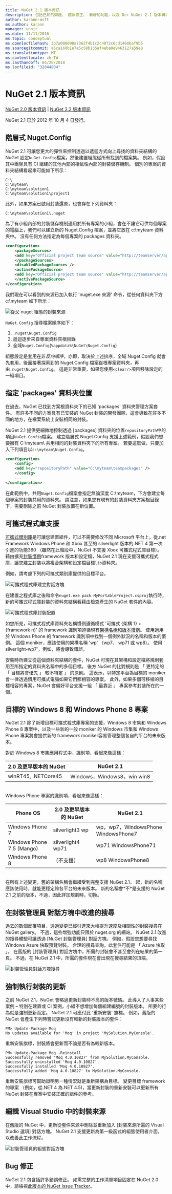 ```yaml
---
title: NuGet 2.1 版本資訊
description: 包括已知的問題、 錯誤修正、 新增的功能，以及 Dcr NuGet 2.1 版本資訊。
author: karann-msft
ms.author: karann
manager: unnir
ms.date: 11/11/2016
ms.topic: conceptual
ms.openlocfilehash: 3b7a000098a7362f4b1c2c4072c6cd1468baf9b5
ms.sourcegitcommit: a6ca160b1e7e5c58b135af4eba0e9463127a59e8
ms.translationtype: MT
ms.contentlocale: zh-TW
ms.lasthandoff: 04/28/2018
ms.locfileid: "32044804"
---
```

# <a name="nuget-21-release-notes"></a>NuGet 2.1 版本資訊

[NuGet 2.0 版本資訊](../release-notes/nuget-2.0.md) | [NuGet 2.2 版本資訊](../release-notes/nuget-2.2.md)

NuGet 2.1 已於 2012 年 10 月 4 日發行。

## <a name="hierarchical-nugetconfig"></a>階層式 Nuget.Config

NuGet 2.1 可讓您更大的彈性來控制透過以遞迴方式向上尋找的資料夾結構的 NuGet 設定`NuGet.Config`檔案，然後建置組態從所有找到的檔案集。  例如，假設其中團隊具有 CI 組建的其他內部的相依性內部的封裝儲存機制。 個別的專案的資料夾結構看起來可能如下所示：

    C:\
    C:\myteam\
    C:\myteam\solution1
    C:\myteam\solution1\project1

此外，如果方案已啟用封裝還原，也會存在下列資料夾：

    C:\myteam\solution1\.nuget

為了有小組內部的封裝儲存機制適用於所有專案的小組，會在不讓它可供每個專案的電腦上，我們可以建立新的 Nuget.Config 檔案，並將它放在 c:\myteam 資料夾中。 沒有任何方法指定為每個專案的 packages 資料夾。

```xml
<configuration>
    <packageSources>
    <add key="Official project team source" value="http://teamserver/api/v2/" />
    </packageSources>
    <disabledPackageSources />
    <activePackageSource>
    <add key="Official project team source" value="http://teamserver/api/v2/" />
    </activePackageSource>
</configuration>
```

我們現在可以看到的來源已加入執行 'nuget.exe 來源' 命令，從任何資料夾下方 c:\myteam 如下所示：

![從父 nuget 組態的封裝來源](./media/releasenotes-21-cfg-hierarchy.png)

`NuGet.Config` 搜尋檔案順序如下：

1. `.nuget\Nuget.Config`
2. 遞迴逐步來自專案資料夾根目錄
3. 全域`Nuget.Config`(`%appdata%\NuGet\Nuget.Config`)

組態設定是套用在非*反向順序*，亦即，取決於上述排序，全域 Nuget.Config 就會先套用，後面接著探索到的 Nuget.Config 檔案從根專案資料夾，再由`.nuget\Nuget.Config`。  這是非常重要，如果您使用`<clear/>`項目移除設定的一組項目。

## <a name="specify-packages-folder-location"></a>指定 'packages' 資料夾位置

在過去，NuGet 已找到方案根資料夾下的已知 'packages' 資料夾管理方案套件。  有許多不同的方案具有已安裝的 NuGet 封裝的開發團隊，這會導致在許多不同的地方，在檔案系統上安裝相同的封裝。

NuGet 2.1 提供更細微地控制透過 [packages] 資料夾的位置`repositoryPath`中的項目`NuGet.Config`檔案。  建立階層式 Nuget.Config 支援上述範例，假設我們想要擁有 C:\myteam\ 共用相同的封裝資料夾下的所有專案。  若要這麼做，只要加入下列項目以`c:\myteam\Nuget.Config`。

```xml
<configuration>
    <config>
    <add key="repositoryPath" value="C:\myteam\teampackages" />
    </config>
    ...
</configuration>
```

在此範例中，共用`Nuget.Config`檔案會指定無論深度 C:\myteam，下方會建立每個專案的封裝共用的資料夾。 請注意，如果您有現有的封裝資料夾方案根目錄下，需要刪除之前 NuGet 封裝放置在新位置。

## <a name="support-for-portable-libraries"></a>可攜式程式庫支援

[可攜式類別庫](/dotnet/standard/cross-platform/cross-platform-development-with-the-portable-class-library)是可讓您建置組件，可以不需要修改不同 Microsoft 平台上，從.net Framework Windows Phone 和 Xbox 甚至的 silverlight 版本的.NET 4 第一次引進的功能360 （雖然在此階段中，NuGet 不支援 Xbox 可攜式程式庫目標）。  藉由擴充[封裝慣例](../create-packages/supporting-multiple-target-frameworks.md)framework 版本和設定檔，NuGet 2.1 現在支援可攜式程式庫，讓您建立封裝以將複合架構和設定檔目標`lib`資料夾。

例如，請考慮下列的可攜式類別庫提供的目標平台。

![可攜式程式庫建立對話方塊](./media/releasenotes-21-plib.png)

在建置之程式庫之後和命令`nuget.exe pack MyPortableProject.csproj`執行時，新的可攜式程式庫封裝的資料夾結構看藉由檢查產生的 NuGet 套件的內容。

![可攜式程式庫封裝配置](./media/releasenotes-21-plib-layout.png)

如您所見，可攜式程式庫資料夾名稱慣例遵循模式 '可攜式 {架構 1} + {framework n}' 的 framework 識別項遵循現有[架構名稱和版本慣例](../reference/target-frameworks.md)。 使用適用於 Windows Phone 的 framework 識別項中找到一個例外狀況的名稱和版本的慣例。  這個 moniker，應該使用的架構名稱 'wp' （wp7、 wp71 或 wp8）。 使用 ' silverlight-wp7'，例如，將會導致錯誤。

安裝時所建立從這個資料夾結構的套件，NuGet 可現在其架構和設定檔將規則套用至所指定的資料夾名稱中的多個目標。  後方 NuGet 的比對規則是 「 更特定的 「 目標將會優先 」 較不特定 」 的原則。  這表示，以特定平台為目標的 moniker 會一律透過慣用可攜式電腦如果它們都相容的專案。  此外，如果多個可移植的目標相容的專案，NuGet 會偏好平台支援一組 「 最靠近 」 專案參考封裝所在的一個。

## <a name="targeting-windows-8-and-windows-phone-8-projects"></a>目標的 Windows 8 和 Windows Phone 8 專案

NuGet 2.1 除了新增目標可攜式程式庫專案的支援，Windows 8 市集和 Windows Phone 8 專案中，以及一些新的一般 moniker 的 Windows 市集和 Windows Phone 專案將會提供新的 framework moniker容易管理整個各自的平台的未來版本。

對於 Windows 8 市集應用程式中，識別項，看起來像這樣：

| 2.0 及更早版本的 NuGet | NuGet 2.1 |
| ---------------- | ----------- |
| winRT45, .NETCore45 | Windows，Windows8，win win8 |

<br/>
Windows Phone 專案的識別項，看起來像這樣：

| Phone OS | 2.0 及更早版本的 NuGet | NuGet 2.1 |
| --- | --- | --- |
| Windows Phone 7 | silverlight3 wp | wp，wp7，WindowsPhone WindowsPhone7 |
| Windows Phone 7.5 (Mango) | silverlight4 wp71 | wp71 WindowsPhone71 |
| Windows Phone 8 | （不支援） | wp8 WindowsPhone8 |

<br/>
在所有上述變更，舊的架構名稱會繼續受到完整支援 NuGet 2.1。  起，新的名稱應該使用時，就能更穩定跨各平台的未來版本。 新的名稱會*不*是支援的 NuGet 2.1 之前的版本，不過，因此詳加規劃時，切換。

## <a name="improved-search-in-package-manager-dialog"></a>在封裝管理員 對話方塊中改進的搜尋

過去的數個反覆項目，透過變更已經引進來大幅提升速度及相關性的封裝搜尋在 NuGet gallery。  不過，這些增強功能只限於 nuget.org 的網站。  NuGet 2.1 改進的搜尋體驗可讓透過 [NuGet 封裝管理員] 對話方塊。  例如，假設您想要尋找 Windows Azure 快取預覽封裝。  合理的搜尋查詢，此套件可能是 「 Azure 快取 」。  在舊版的 [封裝管理員] 對話方塊中，所需的封裝會不甚至會列在結果的第一頁。  不過，在 NuGet 2.1 中，所需的套件現在會出現在搜尋結果的頂端。

![封裝管理員對話方塊搜尋](./media/releasenotes-21-vsdlg-search.png)

## <a name="force-package-update"></a>強制執行封裝的更新

之前 NuGet 2.1，NuGet 會略過更新封裝時不高的版本號碼。  此導入了人事某些案例 – 特別在建置或 CI 案例，小組不想增加每個組建編號的封裝版本。  所要的行為就是強制更新而定。  NuGet 2.1 可應付此 '重新安裝' 旗標。  例如，舊版的 NuGet 會產生下列時嘗試更新沒有較新的封裝版本的套件：

    PM> Update-Package Moq
    No updates available for 'Moq' in project 'MySolution.MyConsole'.

重新安裝旗標，封裝將會更新而不論是否有為較新版本。

    PM> Update-Package Moq -Reinstall
    Successfully removed 'Moq 4.0.10827' from MySolution.MyConsole.
    Successfully uninstalled 'Moq 4.0.10827'.
    Successfully installed 'Moq 4.0.10827'.
    Successfully added 'Moq 4.0.10827' to MySolution.MyConsole.

重新安裝旗標可幫助證明另一種情況就是重新架構為目標。 變更目標 framework 的專案 （例如，從.NET 4 為.NET 4.5)，當更新封裝的重新安裝可以更新所有 NuGet 封裝在專案中安裝正確的組件的參考。

## <a name="edit-package-sources-within-visual-studio"></a>編輯 Visual Studio 中的封裝來源

在舊版的 NuGet 中，更新從套件來源中刪除並重新加入 [封裝來源所需的 Visual Studio 選項] 對話方塊。  NuGet 2.1 支援更新為第一級函式的組態使用者介面，以改善此工作流程。

![封裝管理員的組態對話方塊](./media/releasenotes-21-edit-pkg-source.png)

## <a name="bug-fixes"></a>Bug 修正

NuGet 2.1 包含括許多錯誤修正。 如需完整的工作清單項目固定在 NuGet 2.0 中，請檢視[此版本的 NuGet Issue Tracker](http://nuget.codeplex.com/workitem/list/advanced?keyword=&status=Fixed&type=All&priority=All&release=NuGet%202.1&assignedTo=All&component=All&sortField=LastUpdatedDate&sortDirection=Descending&page=0)。
